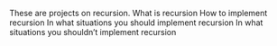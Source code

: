 These are projects on  recursion.
    What is recursion
    How to implement recursion
    In what situations you should implement recursion
    In what situations you shouldn’t implement recursion

